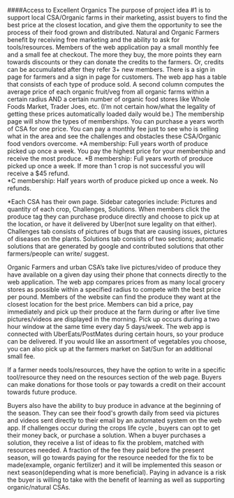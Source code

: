####Access to Excellent Organics 
The purpose of project idea #1 is to support local CSA/Organic farms in their marketing, assist buyers to find the best price at the closest location, and give them the opportunity to see the process of their food grown and distributed. Natural and Organic Farmers benefit by receiving free marketing and the ability to ask for tools/resources. Members of the web application pay a small monthly fee and a small fee at checkout. The more they buy, the more points they earn towards discounts or they can donate the credits to the farmers. Or, credits can be accumulated after they refer 3+ new members.
There is a sign in page for farmers and a sign in page for customers. 
The web app has a table that consists of each type of produce sold. A second column computes the average price of each organic fruit/veg from all organic farms within a certain radius AND a certain number of organic food stores like Whole Foods Market, Trader Joes, etc. (I’m not certain how/what the legality of getting these prices automatically loaded daily would be.) 
The membership page will show the types of memberships. You can purchase a years worth of CSA for one price. You can pay a monthly fee just to see who is selling what in the area and see the challenges and obstacles these CSA/Organic food vendors overcome.
*A membership: Full years worth of produce picked up once a week. You pay the highest price for your membership and receive the most produce. 
*B membership: Full years worth of produce picked up once a week. If more than 1 crop is not successful you will receive a $45 refund.   
*C membership: Half years worth of produce picked up once a week. No refunds. 

*Each CSA has their own page. Sidebar categories include: Pictures and quantity of each crop, Challenges, Solutions. 
When members click the produce tag they can purchase produce directly and choose to pick up at the location, or have it delivered by Uber(not sure legality on that either). 
Challenges tab consists of pictures of bugs that are causing issues, pictures of diseases on the plants. 
Solutions tab consists of two sections; automatic solutions that are generated by google and contributed solutions that other farmers/people can write/ suggest. 


Organic Farmers and urban CSA’s take live pictures/video of produce they have available on a given day using their phone that connects directly to the web application. The web app compares prices from as many local grocery stores as possible within a specified radius to compete with the best price per pound. Members of the website can find the produce they want at the closest location for the best price. Members can bid a price, pay immediately and pick up their produce at the farm during or after live time pictures/videos are displayed in the morning. Pick up occurs during a two hour window at the same time every day 5 days/week. The web app is connected with UberEats/PostMates during certain hours, so your produce can be delivered. If you would like an assortment of vegetables you choose, you can also pick up at the farmers market on Sat/Sun for an additional small fee. 

If a farmer needs tools/resources, they have the option to write in a specific tool/resource they need on the resources section of the web page. Buyers can make donations for those tools or pay towards a credit on their account towards future produce. 

Buyers also have the ability to buy produce in advance at the beginning of the season. They can see their food's growth daily from seed via pictures and videos sent directly to their email by an automated system on the web app. If challenges occur during the crops life cycle , buyers can opt to get their money back, or purchase a solution. When a buyer purchases a solution, they receive a list of ideas to fix the problem, matched with resources needed. A fraction of the fee they paid before the present season, will go towards paying for the resource needed for the fix to be made(example, organic fertilizer) and it will be implemented this season or next season(depending what is more beneficial). Paying in advance is a risk the buyer is willing to take with the benefit of learning as well as supporting organic/natural CSAs. 
